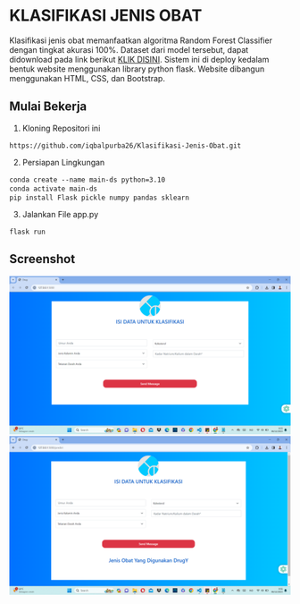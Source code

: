 # KLASIFIKASI JENIS OBAT

Klasifikasi jenis obat memanfaatkan algoritma Random Forest Classifier dengan tingkat akurasi 100%. Dataset dari model tersebut, dapat didownload pada link berikut [KLIK DISINI](https://www.kaggle.com/datasets/prathamtripathi/drug-classification). Sistem ini di deploy kedalam bentuk website menggunakan library python flask. Website dibangun menggunakan HTML, CSS, dan Bootstrap.

## Mulai Bekerja

1. Kloning Repositori ini

```
https://github.com/iqbalpurba26/Klasifikasi-Jenis-Obat.git
```

2. Persiapan Lingkungan

```
conda create --name main-ds python=3.10
conda activate main-ds
pip install Flask pickle numpy pandas sklearn
```

3. Jalankan File app.py

```
flask run
```

## Screenshot

![Alt text](screenshot/image.png)
![Alt text](screenshot/image-1.png)
